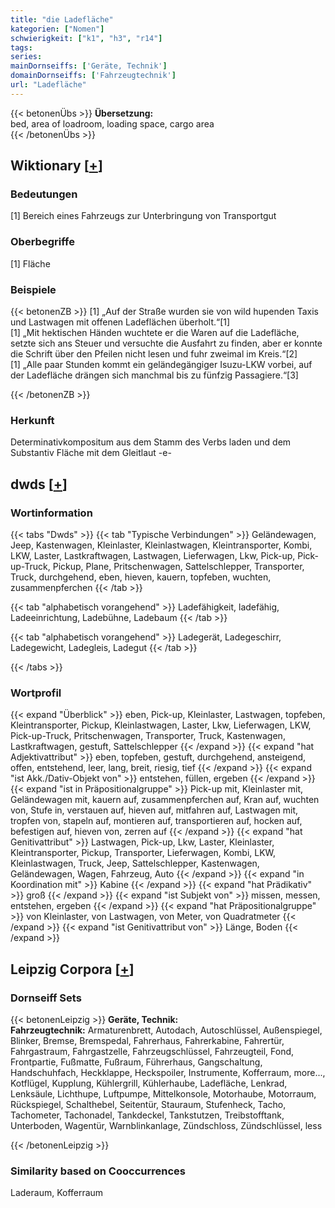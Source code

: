 ```yaml
---
title: "die Ladefläche"
kategorien: ["Nomen"]
schwierigkeit: ["k1", "h3", "r14"]
tags:
series:
mainDornseiffs: ['Geräte, Technik']
domainDornseiffs: ['Fahrzeugtechnik']
url: "Ladefläche"
---
```


{{< betonenÜbs >}}
**Übersetzung:**  
bed, area of loadroom, loading space, cargo  area  
{{< /betonenÜbs >}}

## Wiktionary [[+](https://de.wiktionary.org/wiki/Ladefläche)]

### Bedeutungen
[1] Bereich eines Fahrzeugs zur Unterbringung von Transportgut  

### Oberbegriffe
[1] Fläche  

### Beispiele
{{< betonenZB >}}
[1] „Auf der Straße wurden sie von wild hupenden Taxis und Lastwagen mit offenen Ladeflächen überholt.“[1]  
[1] „Mit hektischen Händen wuchtete er die Waren auf die Ladefläche, setzte sich ans Steuer und versuchte die Ausfahrt zu finden, aber er konnte die Schrift über den Pfeilen nicht lesen und fuhr zweimal im Kreis.“[2]  
[1] „Alle paar Stunden kommt ein geländegängiger Isuzu-LKW vorbei, auf der Ladefläche drängen sich manchmal bis zu fünfzig Passagiere.“[3]  

{{< /betonenZB >}}
### Herkunft
Determinativkompositum aus dem Stamm des Verbs laden und dem Substantiv Fläche mit dem Gleitlaut -e-  



## dwds [[+](https://www.dwds.de/wb/Ladefläche)]

### Wortinformation
{{< tabs "Dwds" >}}
{{< tab "Typische Verbindungen" >}}
Geländewagen, Jeep, Kastenwagen, Kleinlaster, Kleinlastwagen, Kleintransporter, Kombi, LKW, Laster, Lastkraftwagen, Lastwagen, Lieferwagen, Lkw, Pick-up, Pick-up-Truck, Pickup, Plane, Pritschenwagen, Sattelschlepper, Transporter, Truck, durchgehend, eben, hieven, kauern, topfeben, wuchten, zusammenpferchen
{{< /tab >}}

{{< tab "alphabetisch vorangehend" >}}
Ladefähigkeit, ladefähig, Ladeeinrichtung, Ladebühne, Ladebaum
{{< /tab >}}

{{< tab "alphabetisch vorangehend" >}}
Ladegerät, Ladegeschirr, Ladegewicht, Ladegleis, Ladegut
{{< /tab >}}

{{< /tabs >}}

### Wortprofil
{{< expand "Überblick" >}} eben, Pick-up, Kleinlaster, Lastwagen, topfeben, Kleintransporter, Pickup, Kleinlastwagen, Laster, Lkw, Lieferwagen, LKW, Pick-up-Truck, Pritschenwagen, Transporter, Truck, Kastenwagen, Lastkraftwagen, gestuft, Sattelschlepper {{< /expand >}}
{{< expand "hat Adjektivattribut" >}} eben, topfeben, gestuft, durchgehend, ansteigend, offen, entstehend, leer, lang, breit, riesig, tief {{< /expand >}}
{{< expand "ist Akk./Dativ-Objekt von" >}} entstehen, füllen, ergeben {{< /expand >}}
{{< expand "ist in Präpositionalgruppe" >}} Pick-up mit, Kleinlaster mit, Geländewagen mit, kauern auf, zusammenpferchen auf, Kran auf, wuchten von, Stufe in, verstauen auf, hieven auf, mitfahren auf, Lastwagen mit, tropfen von, stapeln auf, montieren auf, transportieren auf, hocken auf, befestigen auf, hieven von, zerren auf {{< /expand >}}
{{< expand "hat Genitivattribut" >}} Lastwagen, Pick-up, Lkw, Laster, Kleinlaster, Kleintransporter, Pickup, Transporter, Lieferwagen, Kombi, LKW, Kleinlastwagen, Truck, Jeep, Sattelschlepper, Kastenwagen, Geländewagen, Wagen, Fahrzeug, Auto {{< /expand >}}
{{< expand "in Koordination mit" >}} Kabine {{< /expand >}}
{{< expand "hat Prädikativ" >}} groß {{< /expand >}}
{{< expand "ist Subjekt von" >}} missen, messen, entstehen, ergeben {{< /expand >}}
{{< expand "hat Präpositionalgruppe" >}} von Kleinlaster, von Lastwagen, von Meter, von Quadratmeter {{< /expand >}}
{{< expand "ist Genitivattribut von" >}} Länge, Boden {{< /expand >}}

## Leipzig Corpora [[+](https://corpora.uni-leipzig.de/en/res?word=Ladefläche&corpusId=deu_newscrawl-public_2018)]

### Dornseiff Sets
{{< betonenLeipzig >}}
**Geräte, Technik:**  
**Fahrzeugtechnik:** Armaturenbrett, Autodach, Autoschlüssel, Außenspiegel, Blinker, Bremse, Bremspedal, Fahrerhaus, Fahrerkabine, Fahrertür, Fahrgastraum, Fahrgastzelle, Fahrzeugschlüssel, Fahrzeugteil, Fond, Frontpartie, Fußmatte, Fußraum, Führerhaus, Gangschaltung, Handschuhfach, Heckklappe, Heckspoiler, Instrumente, Kofferraum, more..., Kotflügel, Kupplung, Kühlergrill, Kühlerhaube, Ladefläche, Lenkrad, Lenksäule, Lichthupe, Luftpumpe, Mittelkonsole, Motorhaube, Motorraum, Rückspiegel, Schalthebel, Seitentür, Stauraum, Stufenheck, Tacho, Tachometer, Tachonadel, Tankdeckel, Tankstutzen, Treibstofftank, Unterboden, Wagentür, Warnblinkanlage, Zündschloss, Zündschlüssel, less  

{{< /betonenLeipzig >}}

### Similarity based on Cooccurrences
Laderaum, Kofferraum

